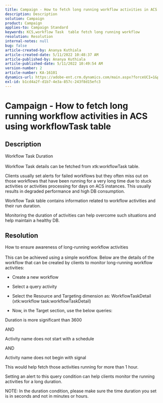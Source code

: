```yaml
---
title: Campaign - How to fetch long running workflow activities in ACS using workflowTask table
description: Description
solution: Campaign
product: Campaign
applies-to: Campaign Standard
keywords: KCS,workflow Task  table fetch long running workflow
resolution: Resolution
internal-notes: null
bug: false
article-created-by: Ananya Kuthiala
article-created-date: 5/11/2022 10:48:37 AM
article-published-by: Ananya Kuthiala
article-published-date: 5/11/2022 10:49:54 AM
version-number: 2
article-number: KA-16101
dynamics-url: https://adobe-ent.crm.dynamics.com/main.aspx?forceUCI=1&pagetype=entityrecord&etn=knowledgearticle&id=d72bffe3-17d1-ec11-a7b5-0022480a8e40
exl-id: b1cd4a2f-d1b7-4e3a-857c-243f8d15efc3
---
```

# Campaign - How to fetch long running workflow activities in ACS using workflowTask table

## Description

Workflow Task Duration<br><br>
Workflow Task details can be fetched from xtk:workflowTask table.

 Clients usually set alerts for failed workflows but they often miss out on those workflows that have been running for a very long time due to stuck activities or activities processing for days on ACS instances.
 This usually results in degraded performance and high DB consumption.


 Workflow Task table contains information related to workflow activities and their run duration.

 Monitoring the duration of activities can help overcome such situations and help maintain a healthy DB.


## Resolution

How to ensure awareness of long-running workflow activities<br><br>
This can be achieved using a simple workflow. Below are the details of the workflow that can be created by clients to monitor long-running workflow activities:

- Create a new workflow

- Select a query activity

- Select the Resource and Targeting dimension as: WorkflowTaskDetail (xtk:workflow task:workflowTaskDetail)

- Now, in the Target section, use the below queries:

Duration is more significant than 3600

AND

Activity name does not start with a schedule

AND

Activity name does not begin with signal



This would help fetch those activities running for more than 1 hour.

Setting an alert to this query condition can help clients monitor the running activities for a long duration.

NOTE: In the duration condition, please make sure the time duration you set is in seconds and not in minutes or hours.
